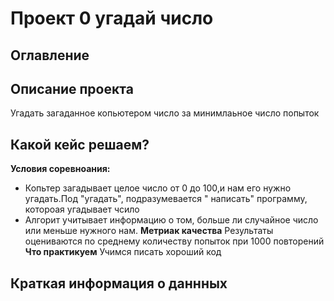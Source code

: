 # Проект 0 угадай число
## Оглавление 
## Описание проекта 
Угадать загаданное копьютером число за минимлаьное число попыток 
## Какой кейс решаем?
**Условия соревноания:**
- Копьтер загадывает целое число от 0 до 100,и нам его нужно угадать.Под "угадать", подразумевается " написать"  программу, котороая угадывает чсило
- Алгорит учитывает информацию о том, больше ли случайное число или меньше нужного нам.
**Метриак качества**
Результаты оцениваются по среднему количеству попыток при 1000 повторений 
**Что практикуем**
Учимся писать хороший код
## Краткая информация о даннных
